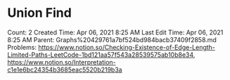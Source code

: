 # Union Find

Count: 2
Created Time: Apr 06, 2021 8:25 AM
Last Edit Time: Apr 06, 2021 8:25 AM
Parent: Graphs%20429761a7bf524bd984bacb37409f2858.md
Problems: https://www.notion.so/Checking-Existence-of-Edge-Length-Limited-Paths-LeetCode-1bd121aa57f543a28539575ab10b8e34, https://www.notion.so/Interpretation-c1e1e6bc24354b3685eac5520b219b3a